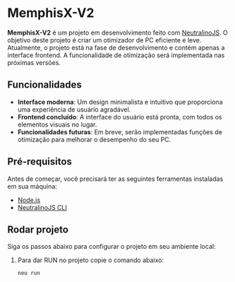 # MemphisX-V2

**MemphisX-V2** é um projeto em desenvolvimento feito com [NeutralinoJS](https://neutralino.js.org/). O objetivo deste projeto é criar um otimizador de PC eficiente e leve. Atualmente, o projeto está na fase de desenvolvimento e contém apenas a interface frontend. A funcionalidade de otimização será implementada nas próximas versões.

## Funcionalidades

- **Interface moderna**: Um design minimalista e intuitivo que proporciona uma experiência de usuário agradável.
- **Frontend concluído**: A interface do usuário está pronta, com todos os elementos visuais no lugar.
- **Funcionalidades futuras**: Em breve, serão implementadas funções de otimização para melhorar o desempenho do seu PC.

## Pré-requisitos

Antes de começar, você precisará ter as seguintes ferramentas instaladas em sua máquina:

- [Node.js](https://nodejs.org/)
- [NeutralinoJS CLI](https://neutralino.js.org/docs/getting-started/your-first-neutralinojs-app/#installing-neutralinojs-cli)

## Rodar projeto

Siga os passos abaixo para configurar o projeto em seu ambiente local:

1. Para dar RUN no projeto copie o comando abaixo:

    ```bash
    neu run
    ```


